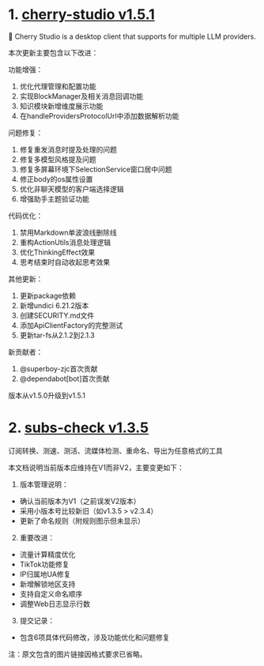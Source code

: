 
# 1. [cherry-studio v1.5.1](https://github.com/CherryHQ/cherry-studio/releases/tag/v1.5.1)  
🍒 Cherry Studio is a desktop client that supports for multiple LLM providers.

本次更新主要包含以下改进：

功能增强：
1. 优化代理管理和配置功能
2. 实现BlockManager及相关消息回调功能
3. 知识模块新增维度展示功能
4. 在handleProvidersProtocolUrl中添加数据解析功能

问题修复：
1. 修复重发消息时提及处理的问题
2. 修复多模型风格提及问题
3. 修复多屏幕环境下SelectionService窗口居中问题
4. 修正body的os属性设置
5. 优化非聊天模型的客户端选择逻辑
6. 增强助手主题验证功能

代码优化：
1. 禁用Markdown单波浪线删除线
2. 重构ActionUtils消息处理逻辑
3. 优化ThinkingEffect效果
4. 思考结束时自动收起思考效果

其他更新：
1. 更新package依赖
2. 新增undici 6.21.2版本
3. 创建SECURITY.md文件
4. 添加ApiClientFactory的完整测试
5. 更新tar-fs从2.1.2到2.1.3

新贡献者：
1. @superboy-zjc首次贡献
2. @dependabot[bot]首次贡献

版本从v1.5.0升级到v1.5.1

# 2. [subs-check v1.3.5](https://github.com/beck-8/subs-check/releases/tag/v1.3.5)  
订阅转换、测速、测活、流媒体检测、重命名、导出为任意格式的工具

本文档说明当前版本应维持在V1而非V2，主要变更如下：

1. 版本管理说明：
- 确认当前版本为V1（之前误发V2版本）
- 采用小版本号比较新旧（如v1.3.5 > v2.3.4）
- 更新了命名规则（附规则图示但未显示）

2. 重要改进：
- 流量计算精度优化
- TikTok功能修复
- IP归属地UA修复
- 新增解锁地区支持
- 支持自定义命名顺序
- 调整Web日志显示行数

3. 提交记录：
- 包含6项具体代码修改，涉及功能优化和问题修复

注：原文包含的图片链接因格式要求已省略。

